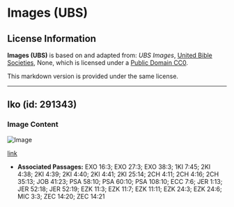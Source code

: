 # Images (UBS)

## License Information

**Images (UBS)** is based on and adapted from: _UBS Images_, [United Bible Societies](https://unitedbiblesocieties.org/), None, which is licensed under a [Public Domain CC0](https://creativecommons.org/public-domain/cc0/).

This markdown version is provided under the same license.



--------------------------------

## Iko (id: 291343)

### Image Content

![Image](https://cdn.aquifer.bible/aquifer-content/resources/Media/WEB-0450_pot.jpg)

[link](https://cdn.aquifer.bible/aquifer-content/resources/Media/WEB-0450_pot.jpg)

* **Associated Passages:** EXO 16:3; EXO 27:3; EXO 38:3; 1KI 7:45; 2KI 4:38; 2KI 4:39; 2KI 4:40; 2KI 4:41; 2KI 25:14; 2CH 4:11; 2CH 4:16; 2CH 35:13; JOB 41:23; PSA 58:10; PSA 60:10; PSA 108:10; ECC 7:6; JER 1:13; JER 52:18; JER 52:19; EZK 11:3; EZK 11:7; EZK 11:11; EZK 24:3; EZK 24:6; MIC 3:3; ZEC 14:20; ZEC 14:21

